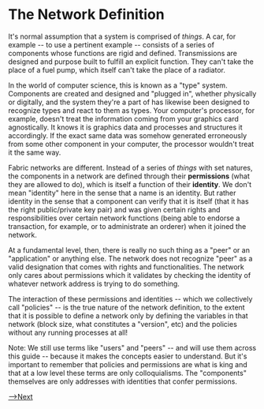 # The Network Definition

It's normal assumption that a system is comprised of *things*. A car, for example -- to use a pertinent example -- consists of a series of components whose functions are rigid and defined. Transmissions are designed and purpose built to fulfill an explicit function. They can't take the place of a fuel pump, which itself can't take the place of a radiator.  

In the world of computer science, this is known as a "type" system. Components are created and designed and "plugged in", whether physically or digitally, and the system they're a part of has likewise been designed to recognize types and react to them as types. Your computer's processor, for example, doesn't treat the information coming from your graphics card agnostically. It knows it is graphics data and processes and structures it accordingly. If the exact same data was somehow generated erroneously from some other component in your computer, the processor wouldn't treat it the same way.

Fabric networks are different. Instead of a series of *things* with set natures, the components in a network are defined through their **permissions** (what they are allowed to do), which is itself a function of their **identity**. We don't mean "identity" here in the sense that a name is an identity. But rather identity in the sense that a component can verify that it is itself (that it has the right public/private key pair) and was given certain rights and responsibilities over certain network functions (being able to endorse a transaction, for example, or to administrate an orderer) when it joined the network.  

At a fundamental level, then, there is really no such thing as a "peer" or an "application" or anything else. The network does not recognize "peer" as a valid designation that comes with rights and functionalities. The network only cares about permissions which it validates by checking the identity of whatever network address is trying to do something.

The interaction of these permissions and identities -- which we collectively call "policies" -- is the true nature of the network definition, to the extent that it is possible to define a network only by defining the variables in that network (block size, what constitutes a "version", etc) and the policies without any running processes at all!

Note: We still use terms like "users" and "peers" -- and will use them across this guide -- because it makes the concepts easier to understand. But it's important to remember that policies and permissions are what is king and that at a low level these terms are only colloquialisms. The "components" themselves are only addresses with identities that confer permissions.


[-->Next](./OrganizationsinaNetwork.md)
